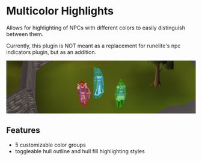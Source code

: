 # Multicolor Highlights

Allows for highlighting of NPCs with different colors to easily distinguish between them.

Currently, this plugin is NOT meant as a replacement for runelite's npc indicators plugin, but as an addition.

![](banner.png)

## Features

- 5 customizable color groups
- toggleable hull outline and hull fill highlighting styles
